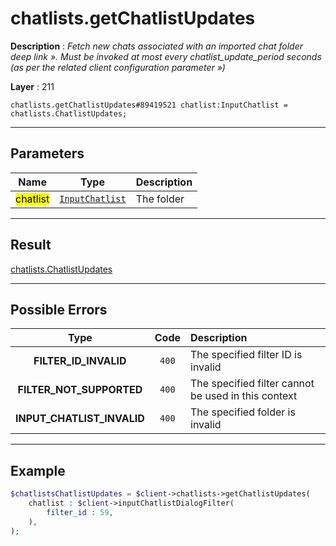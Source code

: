 # chatlists.getChatlistUpdates

**Description** : *Fetch new chats associated with an imported chat folder deep link ». Must be invoked at most every chatlist_update_period seconds (as per the related client configuration parameter »)*

**Layer** : 211

```tl
chatlists.getChatlistUpdates#89419521 chatlist:InputChatlist = chatlists.ChatlistUpdates;
```

---

## Parameters

| Name | Type | Description |
| :---: | :---: | :--- |
| <mark>chatlist</mark> | [`InputChatlist`](type/InputChatlist) | The folder |

---

## Result

[chatlists.ChatlistUpdates](type/chatlists.ChatlistUpdates)

---

## Possible Errors

| Type | Code | Description |
| :---: | :---: | :--- |
| **FILTER_ID_INVALID** | `400` | The specified filter ID is invalid |
| **FILTER_NOT_SUPPORTED** | `400` | The specified filter cannot be used in this context |
| **INPUT_CHATLIST_INVALID** | `400` | The specified folder is invalid |

---

## Example

```php
$chatlistsChatlistUpdates = $client->chatlists->getChatlistUpdates(
	chatlist : $client->inputChatlistDialogFilter(
		filter_id : 59,
	),
);
```